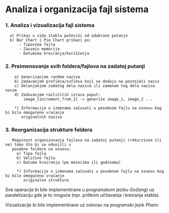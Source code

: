 # Analiza i organizacija fajl sistema

### 1. Analiza i vizualizacija fajl sistema
      a) Prikaz u vidu stabla počeviši od odabrane putanje
      b) Bar Chart i Pie Chart prikazi po:
          - Tipovima fajla
          - Zauzeću memorije
          - Datumima kreiranja/korišćenja

### 2. Preimenovanje svih foldera/fajlova na zadatoj putanji
        a) Generisanjem random naziva
        b) Zadavanjem prefiksa/sufiksa koji se dodaju na postojeći naziv
        c) Uklanjanjem zadatog dela naziva ili zamenom tog dela naziva novim
        d) Zadavanjem različitih izraza poput:
            image_[increment_from_1] -> generiše image_1, image_2 ...
            
        *) Informacije o izmenama sačuvati u posebnom fajlu na osnovu kog bi bilo omogućeno vraćanje
           originalnih naziva

### 3. Reorganizacija strukture foldera
       Mogućnost organizovanja fajlova na zadatoj putanji (rekurzivno ili ne) tako što bi se odvojili u 
       posebne foldere na osnovu:
         a) Tipa fajla
         b) Veličine fajla
         c) Datuma kreiranja (po mesecima ili godinama) 
         
         *) Informacije o izmenama sačuvati u posebnom fajlu na osnovu kog bi bilo omogućeno vraćanje 
            originalne strukture
         
Sve operacije bi bile implementirane u programskom jeziku *Go(lang)* uz paralelizaciju gde je to moguće (npr. prilikom učitavanja i kreiranja stabla).

Vizualizacije bi bile implementirane uz oslonac na programski jezik *Pharo*. 
